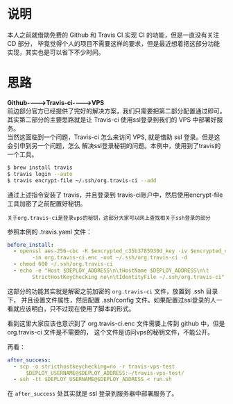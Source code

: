 # 说明
本人之前就借助免费的 Github 和 Travis CI 实现 CI 的功能，但是一直没有关注 CD 部分，
毕竟觉得个人的项目不需要这样的要求，但是最近想着把这部分功能实现，其实也是可以省下不少时间。

# 思路    
**Github---->Travis-ci---->VPS**  
前边部分官方已经提供了完好的解决方案，我们只需要把第二部分配置通过即可。其实第二部分的主要思路就是让 
Travis-ci 使用ssl登录到我们的 VPS 中部署好服务。  
当然这面临到一个问题，Travis-ci 怎么来访问 VPS, 就是借助 ssl 登录。但是这会引申到另一个问题，怎么
解决ssl登录秘钥的问题。本例中，使用到了travis的一个工具。    

```bash
$ brew install travis 
$ travis login --auto 
$ travis encrypt-file ~/.ssh/org.travis-ci --add 
```

通过上述指令安装了 travis，并且登录到 travis-ci账户中，然后使用encrypt-file工具加密了之前配置好秘钥。         

`关于org.travis-ci是登录vps的秘钥，这部分大家可以网上查找相关于ssh登录的部分`

参照本例的 .travis.yaml 文件：

```yaml
before_install:
  - openssl aes-256-cbc -K $encrypted_c35b3785930d_key -iv $encrypted_c35b3785930d_iv
        -in org.travis-ci.enc -out ~/.ssh/org.travis-ci -d
  - chmod 600 ~/.ssh/org.travis-ci
  - echo -e "Host $DEPLOY_ADDRESS\n\tHostName $DEPLOY_ADDRESS\n\t
        StrictHostKeyChecking no\n\tIdentityFile ~/.ssh/org.travis-ci" >> ~/.ssh/config
```
这部分的功能其实就是解密之前加密的 `org.travis-ci` 文件，放置到 .ssh 目录下，
并且设置文件属性，然后配置 .ssh/config 文件。如果配置过ssl登录的人一看就应该明白，只不过现在使用了脚本的形式。

看到这里大家应该也意识到了 org.travis-ci.enc 文件需要上传到 github 中，但是 org.travis-ci 文件是不需要的，
这个文件是访问vps的秘钥文件，不能公开。

再看：
```yaml
after_success:
  - scp -o stricthostkeychecking=no -r travis-vps-test
      $DEPLOY_USERNAME@$DEPLOY_ADDRESS:~/travis-vps-test/
  - ssh -tt $DEPLOY_USERNAME@$DEPLOY_ADDRESS < run.sh
```
在 `after_success` 处其实就是 ssl 登录到服务器中部署服务了。
